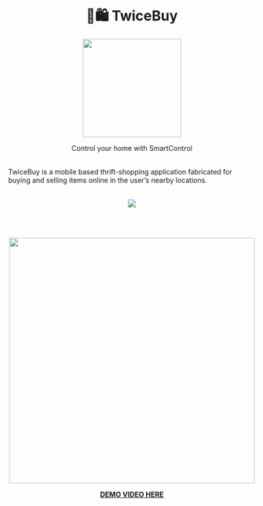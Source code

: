 <h1 align="center">🛒🛍 TwiceBuy</h1>
<p align="center"><img src="https://i.imgur.com/fXEDfN6.png" height="200"/></p>
<p align="center">Control your home with SmartControl</p><br>
TwiceBuy is a mobile based thrift-shopping application fabricated for buying and selling items online in the  user’s nearby locations.
<br><br>
<p align="center"><img src="https://i.imgur.com/VsYUQvM.jpg" /></p>
<br><br>
<p align="center"><img src="https://i.imgur.com/gaQwcgA.png" height="500" /></p>

<p align="center"><a href="https://drive.google.com/file/d/1YwSkR3SBRtogkCPEH3G_i2i3MVwm8uj6/view?usp=sharing"><b>DEMO VIDEO HERE</b></a></p>
